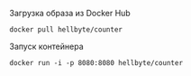 Загрузка образа из Docker Hub

``docker pull hellbyte/counter``

Запуск контейнера

``docker run -i -p 8080:8080 hellbyte/counter``
